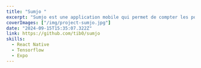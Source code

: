 ```yaml
---
title: "Sumjo "
excerpt: "Sumjo est une application mobile qui permet de compter les points en fin de partie du jeu Skyjo (c). Cett application repose sur un modèle d'IA Tensorflow Lite."
coverImages: ["/img/project-sumjo.jpg"]
date: "2024-09-15T15:35:07.322Z"
link: https://github.com/tib0/sumjo
skills:
  - React Native
  - Tensorflow
  - Expo
---
```

